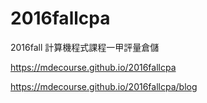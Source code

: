# 2016fallcpa
2016fall 計算機程式課程一甲評量倉儲

https://mdecourse.github.io/2016fallcpa

https://mdecourse.github.io/2016fallcpa/blog

